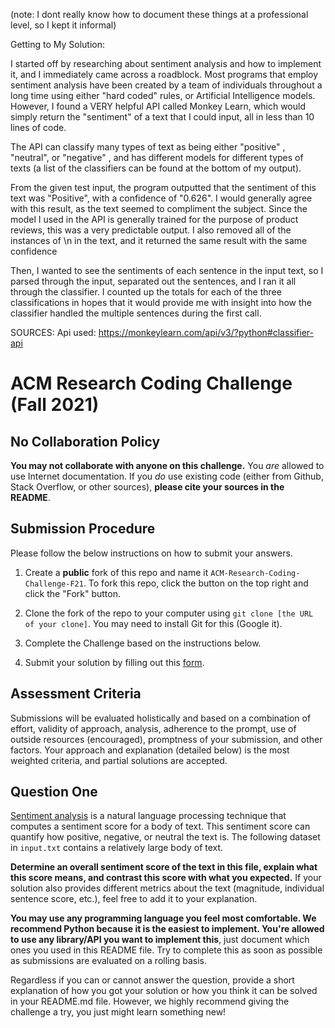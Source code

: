(note: I dont really know how to document these things at a professional level, so I kept it informal)

Getting to My Solution:

I started off by researching about sentiment analysis and how to implement it, and I immediately came across a roadblock. Most programs that employ sentiment analysis have been created by a team of individuals throughout a long time using either "hard coded" rules, or Artificial Intelligence models. However, I found a VERY helpful API called Monkey Learn, which would simply return the "sentiment" of a text that I could input, all in less than 10 lines of code. 

The API can classify many types of text as being either "positive" , "neutral", or "negative" , and has different models for different types of texts (a list of the classifiers can be found at the bottom of my output). 

From the given test input, the program outputted that the sentiment of this text was "Positive", with a confidence of "0.626". I would generally agree with this result, as the text seemed to compliment the subject. Since the model I used in the API is generally trained for the purpose of product reviews, this was a very predictable output. I also removed all of the instances of \n in the text, and it returned the same result with the same confidence

Then, I wanted to see the sentiments of each sentence in the input text, so I parsed through the input, separated out the sentences, and I ran it all through the classifier. I counted up the totals for each of the three classifications in hopes that it would provide me with insight into how the classifier handled the multiple sentences during the first call. 

SOURCES:
Api used: https://monkeylearn.com/api/v3/?python#classifier-api




# ACM Research Coding Challenge (Fall 2021)

## [](https://github.com/ACM-Research/Coding-Challenge-F21#no-collaboration-policy)No Collaboration Policy

**You may not collaborate with anyone on this challenge.**  You  _are_  allowed to use Internet documentation. If you  _do_  use existing code (either from Github, Stack Overflow, or other sources),  **please cite your sources in the README**.

## [](https://github.com/ACM-Research/Coding-Challenge-F21#submission-procedure)Submission Procedure

Please follow the below instructions on how to submit your answers.

1.  Create a  **public**  fork of this repo and name it  `ACM-Research-Coding-Challenge-F21`. To fork this repo, click the button on the top right and click the "Fork" button.

2.  Clone the fork of the repo to your computer using  `git clone [the URL of your clone]`. You may need to install Git for this (Google it).

3.  Complete the Challenge based on the instructions below.

4.  Submit your solution by filling out this [form](https://acmutd.typeform.com/to/zF1IcBGR).

## Assessment Criteria 

Submissions will be evaluated holistically and based on a combination of effort, validity of approach, analysis, adherence to the prompt, use of outside resources (encouraged), promptness of your submission, and other factors. Your approach and explanation (detailed below) is the most weighted criteria, and partial solutions are accepted. 

## [](https://github.com/ACM-Research/Coding-Challenge-S21#question-one)Question One

[Sentiment analysis](https://en.wikipedia.org/wiki/Sentiment_analysis) is a natural language processing technique that computes a sentiment score for a body of text. This sentiment score can quantify how positive, negative, or neutral the text is. The following dataset in  `input.txt`  contains a relatively large body of text.

**Determine an overall sentiment score of the text in this file, explain what this score means, and contrast this score with what you expected.**  If your solution also provides different metrics about the text (magnitude, individual sentence score, etc.), feel free to add it to your explanation.   

**You may use any programming language you feel most comfortable. We recommend Python because it is the easiest to implement. You're allowed to use any library/API you want to implement this**, just document which ones you used in this README file. Try to complete this as soon as possible as submissions are evaluated on a rolling basis.

Regardless if you can or cannot answer the question, provide a short explanation of how you got your solution or how you think it can be solved in your README.md file. However, we highly recommend giving the challenge a try, you just might learn something new!

